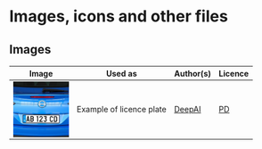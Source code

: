 # Images, icons and other files

## Images
| Image | Used as | Author(s) | Licence |
| ----- | ------- | --------- | ------- |
| <a href="plate_AB123CD.jpg"><img align="right" width="100" height="100" alt="GNU General Public License v. 3" src="plate_AB123CD.jpg"></a> | Example of licence plate | [DeepAI](https://deepai.org/) | [PD](https://deepai.org/terms-of-service/terms-of-service) |  
